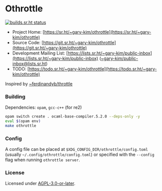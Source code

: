 # Othrottle

[![builds.sr.ht status](https://builds.sr.ht/~gary-kim/othrottle/commits/master/build.yaml.svg)](https://builds.sr.ht/~gary-kim/othrottle/commits/master/build.yaml?)

* Project Home: [https://sr.ht/~gary-kim/othrottle](https://sr.ht/~gary-kim/othrottle)
* Source Code: [https://git.sr.ht/~gary-kim/othrottle](https://git.sr.ht/~gary-kim/othrottle)
* Development Mailing List: [https://lists.sr.ht/~gary-kim/public-inbox](https://lists.sr.ht/~gary-kim/public-inbox) ([~gary-kim/public-inbox@lists.sr.ht](mailto:~gary-kim/public-inbox@lists.sr.ht))
* TODO: [https://todo.sr.ht/~gary-kim/othrottle](https://todo.sr.ht/~gary-kim/othrottle)

Inspired by [~ferdinandyb/throttle](https://sr.ht/~ferdinandyb/throttle/)

### Building

Dependencies: `opam`, `gcc-c++` (for re2)

``` bash
opam switch create . ocaml-base-compiler.5.2.0 --deps-only -y
eval $(opam env)
make othrottle
```

### Config

A config file can be placed at `$XDG_CONFIG_DIR/othrottle/config.toml` (usually
`~/.config/othrottle/config.toml`) or specified with the `--config` flag when
running `othrottle server`.

### License

Licensed under [AGPL-3.0-or-later](./LICENSE).

